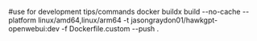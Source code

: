 #use for development tips/commands
docker buildx build --no-cache --platform linux/amd64,linux/arm64 -t jasongraydon01/hawkgpt-openwebui:dev -f Dockerfile.custom --push .